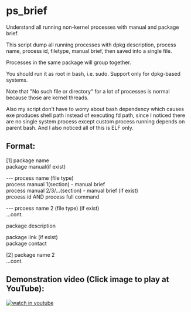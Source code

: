 # ps_brief
Understand all running non-kernel processes with manual and package brief.  

This script dump all running processes with dpkg description, process name, process id, filetype, manual brief, then saved into a single file. 

Processes in the same package will group together.   

You should run it as root in bash, i.e. sudo. Support only for dpkg-based systems.  

Note that "No such file or directory" for a lot of processes is normal because those are kernel threads.  

Also my script don't have to worry about bash dependency which causes exe produces shell path instead of executing fd path, since I noticed there are no single system process except custom process running depends on parent bash. And I also noticed all of this is ELF only.

## Format: ##

[1] package name  
package manual(if exist)  
  
--- process name  (file type)  
process manual 1(section) - manual brief  
process manual 2/3/...(section) - manual brief (if exist)  
prcoess id AND process full command  
  
--- prcoess name 2 (file type) (if exist)  
...cont.  
  
package description  
  
package link (if exist)  
package contact  
  
[2] package name 2  
...cont.  
  

## Demonstration video (Click image to play at YouTube): ##

[![watch in youtube](https://i.ytimg.com/vi/dU1iM8Wu6OA/hqdefault.jpg)](https://www.youtube.com/watch?v=dU1iM8Wu6OA "ps brief")

